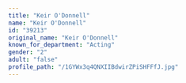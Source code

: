 ```yaml
---
title: "Keir O'Donnell"
name: "Keir O'Donnell"
id: "39213"
original_name: "Keir O'Donnell"
known_for_department: "Acting"
gender: "2"
adult: "false"
profile_path: "/1GYWx3q4QNXIIBdwirZPiSHFFfJ.jpg"
---
```

